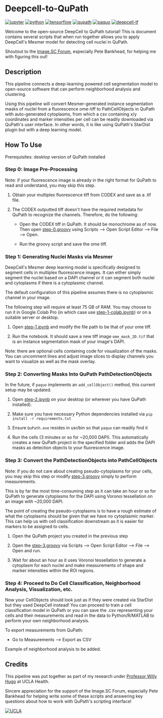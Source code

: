 # Deepcell-to-QuPath

[![jupyter](https://img.shields.io/badge/Jupyter-Lab-F37626.svg?style=flat&logo=Jupyter)](https://jupyterlab.readthedocs.io/en/stable)
[![python](https://img.shields.io/badge/Python-3.8-blue.svg?style=flat&logo=python&logoColor=white)](https://www.python.org)
[![tensorflow](https://img.shields.io/badge/TensorFlow-2.8.4-FF6F00.svg?style=flat&logo=tensorflow)](https://www.tensorflow.org)
[![qupath](https://img.shields.io/badge/QuPath-4.0-blue)](https://qupath.github.io/)
[![paquo](https://img.shields.io/badge/PAQUO-0.7.1-purple)](https://paquo.readthedocs.io/)
[![deepcell-tf](https://img.shields.io/badge/DeepCell-0.12.9-green)](https://deepcell.readthedocs.io/)

Welcome to the open-source DeepCell to QuPath tutorial! This is document contains several scripts that when run together allows you to apply DeepCell's Mesmer model for detecting cell nuclei in QuPath.

Shoutout to the [Image.SC Forum](https://forum.image.sc/), especially Pete Bankhead, for helping me with figuring this out!

## Description

This pipeline connects a deep-learning powered cell segmentation model to open-source software that can perform neighborhood analysis and clustering.

Using this pipeline will convert Mesmer-generated instance segmentation masks of nuclei from a fluorescence ome-tiff to PathCellObjects in QuPath with auto-generated cytoplasms, from which a csv containing x/y coordinates and marker intensities per cell can be readily downloaded via QuPath's user interface. In other words, it is like using QuPath's StarDist plugin but with a deep learning model.

## How To Use

Prerequisites: desktop version of QuPath installed

### Step 0: Image Pre-Processing

Note: if your fluorescence image is already in the right format for QuPath to read and understand, you may skip this step.

1. Obtain your multiplex fluorescence tiff from CODEX and save as a .tif file.

2. The CODEX outputted tiff doesn't have the required metadata for QuPath to recognize the channels. Therefore, do the following:

   - Open the CODEX tiff in QuPath. It should be monochrome as of now. Then open [step-0.groovy](step-0.groovy) using Scripts --> Open Script Editor --> File --> Open.

   - Run the groovy script and save the ome tiff.

### Step 1: Generating Nuclei Masks via Mesmer

DeepCell's Mesmer deep learning model is specifically designed to segment cells in multiplex fluorescence images. It can either simply segment the nuclei based on a DAPI channel or it can segment both nuclei and cytoplasms if there is a cytoplasmic channel.

The default configuration of this pipeline assumes there is no cytoplasmic channel in your image.

The following step will require at least 75 GB of RAM. You may choose to run it in Google Colab Pro (in which case use [step-1-colab.ipynb](step-1-colab.ipynb)) or on a suitable server or desktop.

1. Open [step-1.ipynb](step-1.ipynb) and modify the file path to be that of your ome tiff.

2. Run the notebook. It should save a new tiff image `ome_mask_2D.tif` that is an instance segmentation mask of your image's DAPI.

Note: there are optional cells containing code for visualization of the masks. You can uncomment lines and adjust image slices to display channels you want to visualize as well as the mask overlay.

### Step 2: Converting Masks Into QuPath PathDetectionObjects

In the future, if `paquo` implements an `add_cellObject()` method, this current setup may be updated.

1. Open [step-2.ipynb](step-2.ipynb) on your desktop (or wherever you have QuPath installed).

2. Make sure you have necessary Python dependencies installed via `pip install -r requirements.txt`

3. Ensure `QuPath.exe` resides in usr/bin so that `paquo` can readily find it

4. Run the cells (3 minutes or so for ~20,000 DAPI). This automatically creates a new QuPath project in the specified folder and adds the DAPI masks as detection objects to your fluorescence image.

### Step 3: Convert the PathDetectionObjects into PathCellObjects

Note: if you do not care about creating pseudo-cytoplasms for your cells, you may skip this step or modify [step-3.groovy](step-3.groovy) simply to perform measurements.

This is by far the most time-consuming step as it can take an hour or so for QuPath to generate cytoplasms for the DAPI using Voronoi tessellation on an image with ~20,000 DAPI.

The point of creating the pseudo-cytoplasms is to have a rough estimate of what the cytoplasms should be given that we have no cytoplasmic marker. This can help us with cell classification downstream as it is easier for markers to be assigned to cells.

1. Open the QuPath project you created in the previous step

2. Open the [step-3.groovy](step-3.groovy) via Scripts --> Open Script Editor --> File --> Open and run.

3. Wait for about an hour as it uses Voronoi tessellation to generate a cytoplasm for each nuclei and make measurements of shape and marker intensities within the ROI regions.

### Step 4: Proceed to Do Cell Classification, Neighborhood Analysis, Visualization, etc.

Now your CellObjects should look just as if they were created via StarDist but they used DeepCell instead! You can proceed to train a cell classification model in QuPath or you can save the .csv representing your cells and their measurements and read in the data to Python/R/MATLAB to perform your own neighborhood analysis.

To export measurements from QuPath:

- Go to Measurements --> Export as CSV

Example of neighborhood analysis to be added.

## Credits

This pipeline was put together as part of my research under [Professor Willy Hugo](https://www.uclahealth.org/cancer/members/willy-hugo) at UCLA Health.

Sincere appreciation for the support of the Image.SC Forum, especially Pete Bankhead for helping write some of these scripts and answering key questions about how to work with QuPath's scripting interface!

[![UCLA](https://logos-world.net/wp-content/uploads/2021/11/UCLA-Logo.png)](https://www.ucla.edu)
